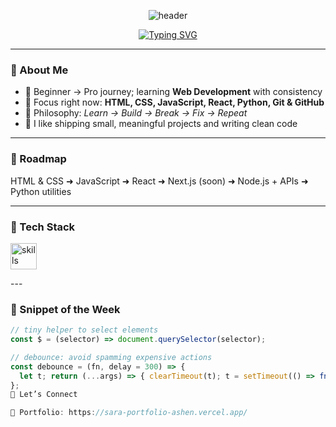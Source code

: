 <!--
  🔥 Premium GitHub Profile README by ChatGPT
  Tip: Replace YOUR_USERNAME and your links. Everything else is plug-n-play.
-->

<!-- ====== TOP BANNER ====== -->
<p align="center">
  <img src="https://capsule-render.vercel.app/api?type=waving&color=0:7F7FD5,50:86A8E7,100:91EAE4&height=140&section=header&text=Welcome%20to%20my%20GitHub!&fontAlign=50&fontColor=ffffff&fontSize=30&animation=fadeIn" alt="header" />
</p>

<!-- ====== INTRO ====== -->
<div align="center">

[![Typing SVG](https://readme-typing-svg.demolab.com?font=Inter&pause=1200&color=86A8E7&center=true&vCenter=true&width=700&lines=Web+Developer+in+progress+%F0%9F%9A%80;I+love+building+clean+UIs+and+learning+every+day;HTML+%E2%80%A2+CSS+%E2%80%A2+JavaScript+%E2%80%A2+React+%E2%80%A2+Python+%E2%80%A2+Git%2FGitHub)](https://git.io/typing-svg)

</div>

---

### 👋 About Me
- 🚀 Beginner → Pro journey; learning **Web Development** with consistency  
- 🎯 Focus right now: **HTML, CSS, JavaScript, React, Python, Git & GitHub**  
- 🧠 Philosophy: *Learn → Build → Break → Fix → Repeat*  
- 📝 I like shipping small, meaningful projects and writing clean code

---

### 🧭 Roadmap
HTML & CSS ➜ JavaScript ➜ React ➜ Next.js (soon) ➜ Node.js + APIs ➜ Python utilities

---

### 🧰 Tech Stack
<p align="left">
  <img src="https://skillicons.dev/icons?i=html,css,js,react,python,git,github&perline=8" height="42" alt="skills" />
</p>
---

### 🧩 Snippet of the Week
```js
// tiny helper to select elements
const $ = (selector) => document.querySelector(selector);

// debounce: avoid spamming expensive actions
const debounce = (fn, delay = 300) => {
  let t; return (...args) => { clearTimeout(t); t = setTimeout(() => fn(...args), delay); };
};
🤝 Let’s Connect

🧭 Portfolio: https://sara-portfolio-ashen.vercel.app/
